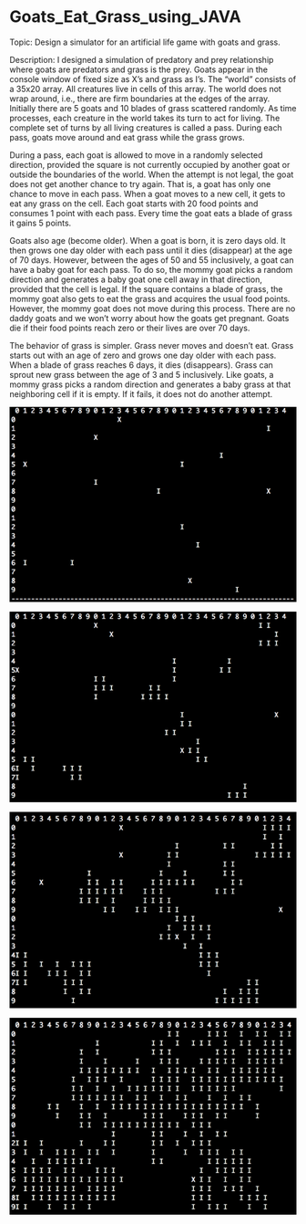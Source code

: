 # Goats_Eat_Grass_using_JAVA
Topic: Design a simulator for an artificial life game with goats and grass.

Description: I designed a simulation of predatory and prey relationship where goats are predators and grass is the prey. Goats appear in the console window of fixed size as X’s and grass as I’s. The “world” consists of a 35x20 array. All creatures live in cells of this array. The world does not wrap around, i.e., there are firm boundaries at the edges of the array. Initially there are 5 goats and 10 blades of grass scattered randomly. As time processes, each creature in the world takes its turn to act for living. The complete set of turns by all living creatures is called a pass. During each pass, goats move around and eat grass while the grass grows.

During a pass, each goat is allowed to move in a randomly selected direction, provided the square is not currently occupied by another goat or outside the boundaries of the world. When the attempt is not legal, the goat does not get another chance to try again. That is, a goat has only one chance to move in each pass. When a goat moves to a new cell, it gets to eat any grass on the cell. Each goat starts with 20 food points and consumes 1 point with each pass. Every time the goat eats a blade of grass it gains 5 points.

Goats also age (become older). When a goat is born, it is zero days old. It then grows one day older with each pass until it dies (disappear) at the age of 70 days. However, between the ages of 50 and 55 inclusively, a goat can have a baby goat for each pass. To do so, the mommy goat picks a random direction and generates a baby goat one cell away in that direction, provided that the cell is legal. If the square contains a blade of grass, the mommy goat also gets to eat the grass and acquires the usual food points. However, the mommy goat does not move during this process. There are no daddy goats and we won’t worry about how the goats get pregnant. Goats die if their food points reach zero or their lives are over 70 days.

The behavior of grass is simpler. Grass never moves and doesn’t eat. Grass starts out with an age of zero and grows one day older with each pass. When a blade of grass reaches 6 days, it dies (disappears). Grass can sprout new grass between the age of 3 and 5 inclusively. Like goats, a mommy grass picks a random direction and generates a baby grass at that neighboring cell if it is empty. If it fails, it does not do another attempt.



![image](https://github.com/ting20000119/Goats_Eat_Grass_using_JAVA/blob/main/img/demo1.png)

![image](https://github.com/ting20000119/Goats_Eat_Grass_using_JAVA/blob/main/img/demo2.png)

![image](https://github.com/ting20000119/Goats_Eat_Grass_using_JAVA/blob/main/img/demo3.png)

![image](https://github.com/ting20000119/Goats_Eat_Grass_using_JAVA/blob/main/img/demo4.png)
